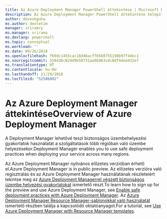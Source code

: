 ```yaml
---
title: Az Azure Deployment Manager PowerShell áttekintése | Microsoft Docs
description: Az Azure Deployment Manager PowerShell áttekintése telepítési és konfigurációs hivatkozásokkal.
author: deveshguha
ms.author: deoletim
manager: sriramry
ms.manager: srirama
ms.devlang: powershell
ms.topic: conceptual
ms.workload: ''
ms.date: 09/26/2018
ms.openlocfilehash: f69dc1455cac18d46acff6588755198b97f4dec1
ms.sourcegitcommit: 558436c824d9b59731aa9b963cdc8df4dea932e7
ms.translationtype: HT
ms.contentlocale: hu-HU
ms.lasthandoff: 11/29/2018
ms.locfileid: "52586802"
---
```

# <a name="overview-of-azure-deployment-manager"></a><span data-ttu-id="8e6eb-103">Az Azure Deployment Manager áttekintése</span><span class="sxs-lookup"><span data-stu-id="8e6eb-103">Overview of Azure Deployment Manager</span></span>

<span data-ttu-id="8e6eb-104">A Deployment Manager lehetővé teszi biztonságos üzembehelyezési gyakorlatok használatát a szolgáltatások több régióban való üzembe helyezésekor.</span><span class="sxs-lookup"><span data-stu-id="8e6eb-104">Deployment Manager enables you to use safe deployment practices when deploying your service across many regions.</span></span>

<span data-ttu-id="8e6eb-105">Az Azure Deployment Manager nyilvános előzetes verzióban érhető el.</span><span class="sxs-lookup"><span data-stu-id="8e6eb-105">Azure Deployment Manager is in public preview.</span></span> <span data-ttu-id="8e6eb-106">Az előzetes verzióra való regisztrálás és az Azure Deployment Manager használatának részleteiért tekintse meg az [Azure Deployment Managerrel végzett biztonságos üzembe helyezési gyakorlatokat](https://docs.microsoft.com/en-us/azure/azure-resource-manager/deployment-manager-overview) ismertető részt.</span><span class="sxs-lookup"><span data-stu-id="8e6eb-106">To learn how to sign up for the preview and use Azure Deployment Manager, see [Enable safe deployment practices with Azure Deployment Manager](https://docs.microsoft.com/en-us/azure/azure-resource-manager/deployment-manager-overview).</span></span> <span data-ttu-id="8e6eb-107">Az [Azure Deployment Manager Resource Manager-sablonokkal való használatát](https://docs.microsoft.com/en-us/azure/azure-resource-manager/deployment-manager-tutorial) ismertető részben találja a kapcsolódó oktatóanyagot.</span><span class="sxs-lookup"><span data-stu-id="8e6eb-107">For a tutorial, see [Use Azure Deployment Manager with Resource Manager templates](https://docs.microsoft.com/en-us/azure/azure-resource-manager/deployment-manager-tutorial).</span></span>